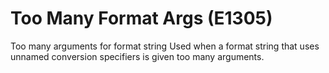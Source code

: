 # Too Many Format Args (E1305)

Too many arguments for format string Used when a format string that uses
unnamed conversion specifiers is given too many arguments.
